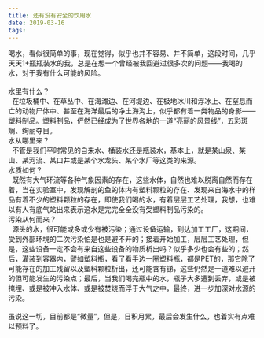 ```yaml
---
title: 还有没有安全的饮用水
date: 2019-03-16
tags:
---
```

喝水，看似很简单的事，现在觉得，似乎也并不容易、并不简单，这段时间，几乎天天1+瓶瓶装水的我，总是在想一个曾经被我回避过很多次的问题——我喝的水，对于我有什么可能的风险。<br><br>水里有什么？<br>&nbsp;&nbsp;在垃圾桶中、在草丛中、在海滩边、在河堤边、在极地冰川和浮冰上、在窒息而亡的动物尸体中、甚至在海洋最后的净土海沟上，似乎都有着一类物品的身影——塑料制品。塑料制品，俨然已经成为了世界各地的一道“亮丽的风景线”，五彩斑斓、绚丽夺目。<br>水从哪里来？<br>&nbsp;&nbsp;不管是我们平时常见的自来水、桶装水还是瓶装水，基本上，就是某山泉、某山、某河流、某口井或是某个水龙头、某个水厂等这类的来源。<br>水质如何？<br>&nbsp;&nbsp;既然有大气环流等各种气象因素的存在，这些水体，自然也难以脱离自然而存在着，当在实验室中，发现解剖的鱼的体内有塑料颗粒的存在、发现来自海水中的样品有着不少的塑料颗粒的存在，即使我们喝的水，有着层层工艺处理，我想，也难以有人有底气站出来表示这水是完完全全没有受塑料制品污染的。<br>污染从何而来？<br>&nbsp;&nbsp;源头的水，很可能或多或少有被污染；通过设备运输，到达加工工厂，这期间，受到外部环境的二次污染怕是也是避不开的；接着开始加工，层层工艺处理，但是，这些设备一定不会有来自这些设备的物质析出吗？似乎多少也会有些的；然后，灌装到容器内，譬如塑料瓶，看了看手边一圈塑料瓶，都是PET的，那它除了可能存在的加工残留以及塑料颗粒析出，还可能含有锑，这些仍然是一道难以避开的但可能发生的污染点；最后，当我们喝完瓶中的水，瓶子大多遭到丢弃，或是被掩埋、或是被冲入水体、或是被焚烧而浮于大气之中，最终，进一步加深对水源的污染。<br><br>虽说这一切，目前都是“微量”，但是，日积月累，最后会发生什么，也着实有点难以预料了。